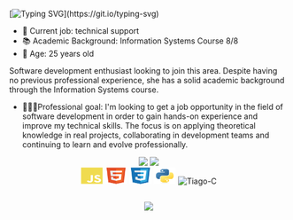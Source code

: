 [![Typing SVG](https://readme-typing-svg.demolab.com?font=Poppins&size=27&pause=1000&color=0031FF&center=true&vCenter=true&multiline=true&width=435&lines=Hello+my+name+is+Tiago+Santos;Welcome+to+my+GitHub!!!)](https://git.io/typing-svg)

- 💼 Current job: technical support
- 📚 Academic Background: Information Systems Course 8/8
- 🪪 Age: 25 years old

Software development enthusiast looking to join this area. Despite having no previous professional experience, she has a solid academic background through the Information Systems course.


- 🧑🏻‍💼Professional goal: I'm looking to get a job opportunity in the field of software development in order to gain hands-on experience and improve my technical skills. The focus is on applying theoretical knowledge in real projects, collaborating in development teams and continuing to learn and evolve professionally.
 
<div align= "center">
  <a href="https://github.com/tiagosts99"></a>
  <img height="180em" src="https://github-readme-stats.vercel.app/api?username=tiagosts99&show_icons=true&theme=github_dark&include_all_commits=true&count_private=true"/>
  <img height="180em" src="https://github-readme-stats.vercel.app/api/top-langs/?username=tiagosts99&layout=compact&langs_count=7&theme=github_dark"/>
</div>
<div align="Center">
  <img  alt="Tiago-Js" height="30" width="40" src="https://raw.githubusercontent.com/devicons/devicon/master/icons/javascript/javascript-plain.svg">
  <img  alt="Tiago-HTML" height="30" width="40" src="https://raw.githubusercontent.com/devicons/devicon/master/icons/html5/html5-original.svg">
  <img  alt="Tiago-CSS" height="30" width="40" src="https://raw.githubusercontent.com/devicons/devicon/master/icons/css3/css3-original.svg">
  <img  alt="Tiago-Python" height="30" width="40" src="https://raw.githubusercontent.com/devicons/devicon/master/icons/python/python-original.svg">
  <img  alt="Tiago-C" height="30" width="40" src="https://cdn.jsdelivr.net/gh/devicons/devicon/icons/c/c-original.svg" />
</div>
  
  ##
  
<div align= "center"> 
  <a href="https://www.linkedin.com/in/tiago-santos-973218156/"><img src="https://img.shields.io/badge/LinkedIn-0077B5?style=for-the-badge&logo=linkedin&logoColor=white"></a>
</div>

##
 


